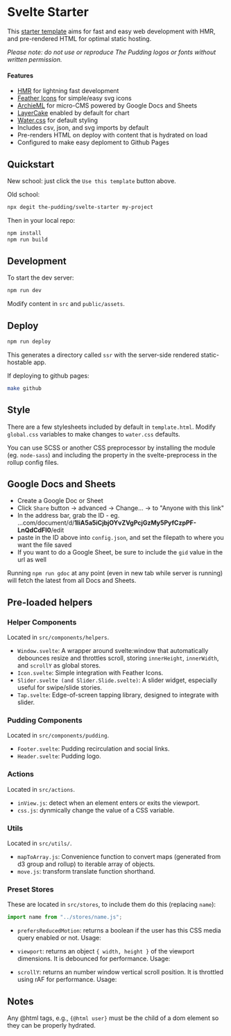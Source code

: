 # Svelte Starter

This [starter template](https://github.com/the-pudding/svelte-starter) aims for fast and easy web development with HMR, and pre-rendered HTML for optimal static hosting.

_Please note: do not use or reproduce The Pudding logos or fonts without written permission._

#### Features

- [HMR](https://github.com/rixo/svelte-hmr) for lightning fast development
- [Feather Icons](https://github.com/feathericons/feather) for simple/easy svg icons
- [ArchieML](http://archieml.org/) for micro-CMS powered by Google Docs and Sheets
- [LayerCake](https://layercake.graphics/) enabled by default for chart
- [Water.css](https://github.com/kognise/water.css) for default styling
- Includes csv, json, and svg imports by default
- Pre-renders HTML on deploy with content that is hydrated on load
- Configured to make easy deploment to Github Pages

## Quickstart

New school: just click the `Use this template` button above.

Old school:

```bash
npx degit the-pudding/svelte-starter my-project
```

Then in your local repo:

```bash
npm install
npm run build
```

## Development

To start the dev server:

```bash
npm run dev
```

Modify content in `src` and `public/assets`.

## Deploy

```bash
npm run deploy
```

This generates a directory called `ssr` with the server-side rendered static-hostable app.

If deploying to github pages:

```bash
make github
```

## Style

There are a few stylesheets included by default in `template.html`. Modify `global.css` variables to make changes to `water.css` defaults.

You can use SCSS or another CSS preprocessor by installing the module (eg. `node-sass`) and including the property in the svelte-preprocess in the rollup config files.

## Google Docs and Sheets

- Create a Google Doc or Sheet
- Click `Share` button -> advanced -> Change... -> to "Anyone with this link"
- In the address bar, grab the ID - eg. ...com/document/d/**1IiA5a5iCjbjOYvZVgPcjGzMy5PyfCzpPF-LnQdCdFI0**/edit
- paste in the ID above into `config.json`, and set the filepath to where you want the file saved
- If you want to do a Google Sheet, be sure to include the `gid` value in the url as well

Running `npm run gdoc` at any point (even in new tab while server is running) will fetch the latest from all Docs and Sheets.

## Pre-loaded helpers

### Helper Components

Located in `src/components/helpers`.

- `Window.svelte`: A wrapper around svelte:window that automatically debounces resize and throttles scroll, storing `innerHeight`, `innerWidth`, and `scrollY` as global stores.
- `Icon.svelte`: Simple integration with Feather Icons.
- `Slider.svelte (and Slider.Slide.svelte)`: A slider widget, especially useful for swipe/slide stories.
- `Tap.svelte`: Edge-of-screen tapping library, designed to integrate with slider.

### Pudding Components

Located in `src/components/pudding`.

- `Footer.svelte`: Pudding recirculation and social links.
- `Header.svelte`: Pudding logo.

### Actions

Located in `src/actions`.

- `inView.js`: detect when an element enters or exits the viewport.
- `css.js`: dynmically change the value of a CSS variable.

### Utils

Located in `src/utils/`.

- `mapToArray.js`: Convenience function to convert maps (generated from d3 group and rollup) to iterable array of objects.
- `move.js`: transform translate function shorthand.

### Preset Stores

These are located in `src/stores`, to include them do this (replacing `name`):

```js
import name from "../stores/name.js";
```

- `prefersReducedMotion`: returns a boolean if the user has this CSS media query enabled or not. Usage:

- `viewport`: returns an object `{ width, height }` of the viewport dimensions. It is debounced for performance. Usage:

- `scrollY`: returns an number window vertical scroll position. It is throttled using rAF for performance. Usage:

## Notes

Any @html tags, e.g., `{@html user}` must be the child of a dom element so they can be properly hydrated.
